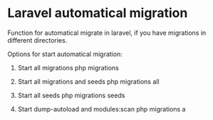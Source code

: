 Laravel automatical migration
=============================

Function for automatical migrate in laravel, if you have migrations in different directories.

Options for start automatical migration:

1) Start all migrations
php migrations

2) Start all migrations and seeds
php migrations all

3) Start all seeds
php migrations seeds

4) Start dump-autoload and modules:scan
php migrations a
